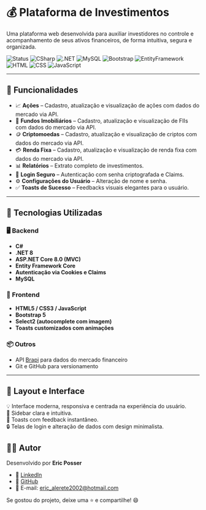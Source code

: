 # 💰 Plataforma de Investimentos

Uma plataforma web desenvolvida para auxiliar investidores no controle e acompanhamento de seus ativos financeiros, de forma intuitiva, segura e organizada.

![Status](https://img.shields.io/badge/status-em%20desenvolvimento-blue)
![CSharp](https://img.shields.io/badge/C%23-8.0-239120?logo=csharp&logoColor=white)
![.NET](https://img.shields.io/badge/.NET-8.0-blueviolet)
![MySQL](https://img.shields.io/badge/MySQL-005C84?logo=mysql&logoColor=white)
![Bootstrap](https://img.shields.io/badge/Bootstrap-5.x-purple)
![EntityFramework](https://img.shields.io/badge/Entity%20Framework-Core-6DB33F?logo=entity-framework&logoColor=white)
![HTML](https://img.shields.io/badge/HTML5-e34c26?logo=html5&logoColor=white)
![CSS](https://img.shields.io/badge/CSS3-1572B6?logo=css3&logoColor=white)
![JavaScript](https://img.shields.io/badge/JavaScript-F7DF1E?logo=javascript&logoColor=black)

---

## 🧩 Funcionalidades

- 📈 **Ações** – Cadastro, atualização e visualização de ações com dados do mercado via API.
- 🏢 **Fundos Imobiliários** – Cadastro, atualização e visualização de FIIs com dados do mercado via API.
- 🪙 **Criptomoedas** – Cadastro, atualização e visualização de criptos com dados do mercado via API.
- 💳 **Renda Fixa** – Cadastro, atualização e visualização de renda fixa com dados do mercado via API.
- 📊 **Relatórios** – Extrato completo de investimentos.
- 🔐 **Login Seguro** – Autenticação com senha criptografada e Claims.
- ⚙️ **Configurações do Usuário** – Alteração de nome e senha.
- ✅ **Toasts de Sucesso** – Feedbacks visuais elegantes para o usuário.

---

## 🚀 Tecnologias Utilizadas

### 🖥️ Backend

- **C#**
- **.NET 8**
- **ASP.NET Core 8.0 (MVC)**
- **Entity Framework Core**
- **Autenticação via Cookies e Claims**
- **MySQL**

### 🎨 Frontend

- **HTML5 / CSS3 / JavaScript**
- **Bootstrap 5**
- **Select2 (autocomplete com imagem)**
- **Toasts customizados com animações**

### 📦 Outros

- API [Brapi](https://brapi.dev/) para dados do mercado financeiro
- Git e GitHub para versionamento

---

## 📸 Layout e Interface

💡 Interface moderna, responsiva e centrada na experiência do usuário.  
🧭 Sidebar clara e intuitiva.  
💬 Toasts com feedback instantâneo.  
🔒 Telas de login e alteração de dados com design minimalista.

## 👨‍💻 Autor

Desenvolvido por **Eric Posser**

- 💼 [LinkedIn](https://www.linkedin.com/in/ericposser)
- 🐙 [GitHub](https://github.com/ericposser)
- 📧 E-mail: [eric_alerete2002@hotmail.com](mailto:eric_alerete2002@hotmail.com)

Se gostou do projeto, deixe uma ⭐ e compartilhe! 😄
